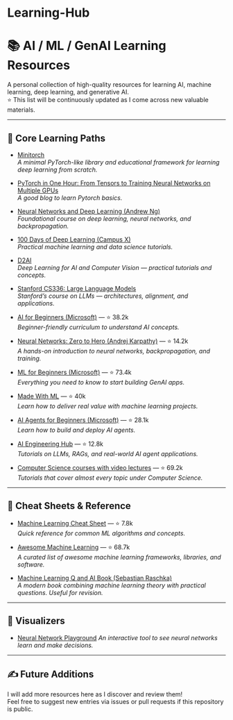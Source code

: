 # Learning-Hub

# 📚 AI / ML / GenAI Learning Resources

A personal collection of high-quality resources for learning AI, machine learning, deep learning, and generative AI.  
⭐ This list will be continuously updated as I come across new valuable materials.

---

## 🔹 Core Learning Paths

- [Minitorch](https://minitorch.github.io/)  
  *A minimal PyTorch-like library and educational framework for learning deep learning from scratch.*

- [PyTorch in One Hour: From Tensors to Training Neural Networks on Multiple GPUs](https://sebastianraschka.com/teaching/pytorch-1h/)  
  *A good blog to learn Pytorch basics.*

- [Neural Networks and Deep Learning (Andrew Ng)](https://www.coursera.org/learn/neural-networks-deep-learning?utm_medium=sem&utm_source=gg&utm_campaign=b2c_emea_x_multi_ftcof_career-academy_cx_dr_bau_gg_pmax_gc_s1_en_m_hyb_23-12_x&campaignid=20858198824&adgroupid=&device=c&keyword=&matchtype=&network=x&devicemodel=&creativeid=&assetgroupid=6490027433&targetid=&extensionid=&placement=&gad_source=1&gad_campaignid=20854471652&gbraid=0AAAAADdKX6b9fr8kjNQg7swFHIkpgSZJf&gclid=Cj0KCQjwjo7DBhCrARIsACWauSljZ3iPLK2ZjcDxIYbx9aPLpL9YUJ3yxhBhKBq-Ch6BNdxA1xVRb-AaAtFrEALw_wcB)  
  *Foundational course on deep learning, neural networks, and backpropagation.*

- [100 Days of Deep Learning (Campus X)](https://www.youtube.com/playlist?list=PLKnIA16_RmvYuZauWaPlRTC54KxSNLtNn)  
  *Practical machine learning and data science tutorials.*

- [D2AI](https://d2l.ai/)  
  *Deep Learning for AI and Computer Vision — practical tutorials and concepts.*

- [Stanford CS336: Large Language Models](https://www.youtube.com/playlist?list=PLoROMvodv4rOY23Y0BoGoBGgQ1zmU_MT_)  
  *Stanford’s course on LLMs — architectures, alignment, and applications.*
  
- [AI for Beginners (Microsoft)](https://github.com/microsoft/AI-For-Beginners?utm_source=linkedin) — ⭐ 38.2k  
  *Beginner-friendly curriculum to understand AI concepts.*

- [Neural Networks: Zero to Hero (Andrej Karpathy)](https://github.com/karpathy/nn-zero-to-hero?utm_source=linkedin) — ⭐ 14.2k  
  *A hands-on introduction to neural networks, backpropagation, and training.*

- [ML for Beginners (Microsoft)](https://github.com/microsoft/ML-For-Beginners?utm_source=linkedin) — ⭐ 73.4k  
  *Everything you need to know to start building GenAI apps.*

- [Made With ML](https://github.com/GokuMohandas/Made-With-ML?utm_source=linkedin) — ⭐ 40k  
  *Learn how to deliver real value with machine learning projects.*

- [AI Agents for Beginners (Microsoft)](https://github.com/microsoft/ai-agents-for-beginners?utm_source=linkedin) — ⭐ 28.1k  
  *Learn how to build and deploy AI agents.*

- [AI Engineering Hub](https://github.com/patchy631/ai-engineering-hub?utm_source=linkedin) — ⭐ 12.8k  
  *Tutorials on LLMs, RAGs, and real-world AI agent applications.*
  
- [Computer Science courses with video lectures](https://github.com/Developer-Y/cs-video-courses?tab=readme-ov-file) — ⭐ 69.2k  
  *Tutorials that cover almost every topic under Computer Science.*

---

## 🔹 Cheat Sheets & Reference

- [Machine Learning Cheat Sheet](https://github.com/soulmachine/machine-learning-cheat-sheet?utm_source=linkedin) — ⭐ 7.8k  
  *Quick reference for common ML algorithms and concepts.*

- [Awesome Machine Learning](https://github.com/josephmisiti/awesome-machine-learning?utm_source=linkedin) — ⭐ 68.7k  
  *A curated list of awesome machine learning frameworks, libraries, and software.*

- [Machine Learning Q and AI Book (Sebastian Raschka)](https://sebastianraschka.com/books/ml-q-and-ai/#table-of-contents)  
  *A modern book combining machine learning theory with practical questions. Useful for revision.*

---

## 🔹 Visualizers

- [Neural Network Playground](https://playground.tensorflow.org/) 
  *An interactive tool to see neural networks learn and make decisions.*

---

## ✍ Future Additions

I will add more resources here as I discover and review them!  
Feel free to suggest new entries via issues or pull requests if this repository is public.

